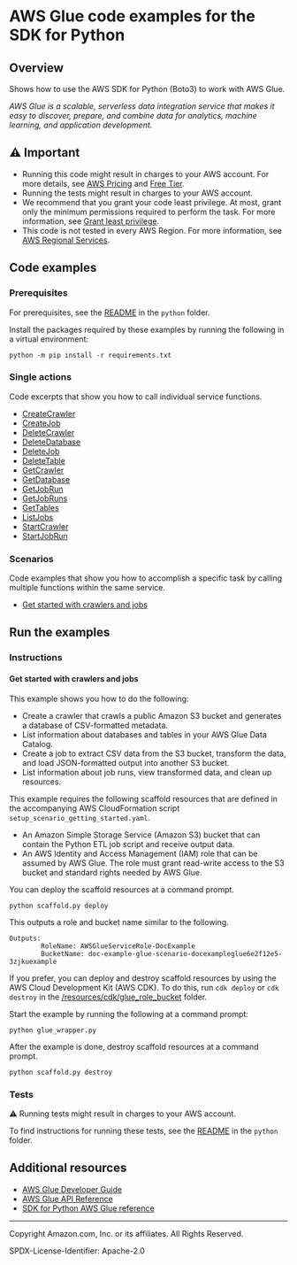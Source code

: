 # AWS Glue code examples for the SDK for Python

## Overview

Shows how to use the AWS SDK for Python (Boto3) to work with AWS Glue.

<!--custom.overview.start-->
<!--custom.overview.end-->

_AWS Glue is a scalable, serverless data integration service that makes it easy to discover, prepare, and combine data for analytics, machine learning, and application development._

## ⚠ Important

* Running this code might result in charges to your AWS account. For more details, see [AWS Pricing](https://aws.amazon.com/pricing/) and [Free Tier](https://aws.amazon.com/free/).
* Running the tests might result in charges to your AWS account.
* We recommend that you grant your code least privilege. At most, grant only the minimum permissions required to perform the task. For more information, see [Grant least privilege](https://docs.aws.amazon.com/IAM/latest/UserGuide/best-practices.html#grant-least-privilege).
* This code is not tested in every AWS Region. For more information, see [AWS Regional Services](https://aws.amazon.com/about-aws/global-infrastructure/regional-product-services).

<!--custom.important.start-->
<!--custom.important.end-->

## Code examples

### Prerequisites

For prerequisites, see the [README](../../README.md#Prerequisites) in the `python` folder.

Install the packages required by these examples by running the following in a virtual environment:

```
python -m pip install -r requirements.txt
```

<!--custom.prerequisites.start-->
<!--custom.prerequisites.end-->

### Single actions

Code excerpts that show you how to call individual service functions.

- [CreateCrawler](glue_wrapper.py#L57)
- [CreateJob](glue_wrapper.py#L159)
- [DeleteCrawler](glue_wrapper.py#L367)
- [DeleteDatabase](glue_wrapper.py#L347)
- [DeleteJob](glue_wrapper.py#L305)
- [DeleteTable](glue_wrapper.py#L326)
- [GetCrawler](glue_wrapper.py#L30)
- [GetDatabase](glue_wrapper.py#L113)
- [GetJobRun](glue_wrapper.py#L280)
- [GetJobRuns](glue_wrapper.py#L256)
- [GetTables](glue_wrapper.py#L136)
- [ListJobs](glue_wrapper.py#L235)
- [StartCrawler](glue_wrapper.py#L92)
- [StartJobRun](glue_wrapper.py#L196)

### Scenarios

Code examples that show you how to accomplish a specific task by calling multiple
functions within the same service.

- [Get started with crawlers and jobs](glue_wrapper.py)


<!--custom.examples.start-->
<!--custom.examples.end-->

## Run the examples

### Instructions


<!--custom.instructions.start-->
<!--custom.instructions.end-->



#### Get started with crawlers and jobs

This example shows you how to do the following:

- Create a crawler that crawls a public Amazon S3 bucket and generates a database of CSV-formatted metadata.
- List information about databases and tables in your AWS Glue Data Catalog.
- Create a job to extract CSV data from the S3 bucket, transform the data, and load JSON-formatted output into another S3 bucket.
- List information about job runs, view transformed data, and clean up resources.

<!--custom.scenario_prereqs.glue_Scenario_GetStartedCrawlersJobs.start-->
This example requires the following scaffold resources that are defined in the
accompanying AWS CloudFormation script `setup_scenario_getting_started.yaml`.

* An Amazon Simple Storage Service (Amazon S3) bucket that can contain the Python ETL 
job script and receive output data.
* An AWS Identity and Access Management (IAM) role that can be assumed by AWS Glue. 
The role must grant read-write access to the S3 bucket and standard rights needed by 
AWS Glue.

You can deploy the scaffold resources at a command prompt.

```
python scaffold.py deploy
```

This outputs a role and bucket name similar to the following.

```
Outputs:
        RoleName: AWSGlueServiceRole-DocExample
        BucketName: doc-example-glue-scenario-docexampleglue6e2f12e5-3zjkuexample
```

If you prefer, you can deploy and destroy scaffold resources by using the AWS Cloud
Development Kit (AWS CDK). To do this, run `cdk deploy` or `cdk destroy` in the
[/resources/cdk/glue_role_bucket](/resources/cdk/glue_role_bucket) folder.
<!--custom.scenario_prereqs.glue_Scenario_GetStartedCrawlersJobs.end-->

Start the example by running the following at a command prompt:

```
python glue_wrapper.py
```


<!--custom.scenarios.glue_Scenario_GetStartedCrawlersJobs.start-->
After the example is done, destroy scaffold resources at a command prompt.

```
python scaffold.py destroy
```
<!--custom.scenarios.glue_Scenario_GetStartedCrawlersJobs.end-->

### Tests

⚠ Running tests might result in charges to your AWS account.


To find instructions for running these tests, see the [README](../../README.md#Tests)
in the `python` folder.



<!--custom.tests.start-->
<!--custom.tests.end-->

## Additional resources

- [AWS Glue Developer Guide](https://docs.aws.amazon.com/glue/latest/dg/what-is-glue.html)
- [AWS Glue API Reference](https://docs.aws.amazon.com/glue/latest/dg/aws-glue-api.html)
- [SDK for Python AWS Glue reference](https://boto3.amazonaws.com/v1/documentation/api/latest/reference/services/glue.html)

<!--custom.resources.start-->
<!--custom.resources.end-->

---

Copyright Amazon.com, Inc. or its affiliates. All Rights Reserved.

SPDX-License-Identifier: Apache-2.0